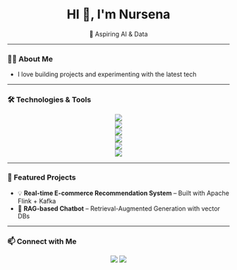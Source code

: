 <h1 align="center">HI 👋, I'm Nursena</h1>

<p align="center">
  🚀 Aspiring AI & Data 
</p>

---

### 👨‍💻 About Me
-  I love building projects and experimenting with the latest tech

---

### 🛠️ Technologies & Tools

<p align="center">
  <img src="https://skillicons.dev/icons?i=python,java,flask,django" />
  <br/>
  <img src="https://skillicons.dev/icons?i=git,github,docker,kubernetes,linux,bash" />
  <br/>
  <img src="https://skillicons.dev/icons?i=aws,gcp,azure" />
  <br/>
  <img src="https://skillicons.dev/icons?i=mysql,postgresql,mongodb" />
  <br/>
  <img src="https://skillicons.dev/icons?i=pytorch,tensorflow,opencv,fastapi" />
  <br/>
  <img src="https://skillicons.dev/icons?i=vscode,jupyter" />
</p>

---

### 📌 Featured Projects

- 💡 **Real-time E-commerce Recommendation System** – Built with Apache Flink + Kafka
- 🤖 **RAG-based Chatbot** – Retrieval-Augmented Generation with vector DBs
---

### 📫 Connect with Me

<p align="center">
  <a href="[https://www.linkedin.com/in/https://www.linkedin.com/in/nursena-bayk%C4%B1r](https://www.linkedin.com/in/nursena-bayk%C4%B1r)/"><img src="https://skillicons.dev/icons?i=linkedin" /></a>
  <a href="mailto:nursenabaykir@gmail.com"><img src="https://img.shields.io/badge/email-D14836?style=for-the-badge&logo=gmail&logoColor=white"/></a>
</p>
